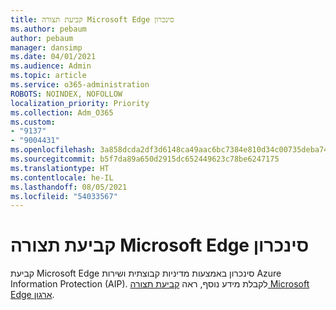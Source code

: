 ```yaml
---
title: קביעת תצורה Microsoft Edge סינכרון
ms.author: pebaum
author: pebaum
manager: dansimp
ms.date: 04/01/2021
ms.audience: Admin
ms.topic: article
ms.service: o365-administration
ROBOTS: NOINDEX, NOFOLLOW
localization_priority: Priority
ms.collection: Adm_O365
ms.custom:
- "9137"
- "9004431"
ms.openlocfilehash: 3a858dcda2df3d6148ca49aac6bc7384e810d34c00735deba74dfe9dd31f5656
ms.sourcegitcommit: b5f7da89a650d2915dc652449623c78be6247175
ms.translationtype: HT
ms.contentlocale: he-IL
ms.lasthandoff: 08/05/2021
ms.locfileid: "54033567"
---
```

# <a name="configure-microsoft-edge-sync"></a>קביעת תצורה Microsoft Edge סינכרון

קביעת Microsoft Edge סינכרון באמצעות מדיניות קבוצתית ושירות Azure Information Protection (AIP). לקבלת מידע נוסף, ראה [קביעת תצורה Microsoft Edge ארגון](https://docs.microsoft.com/deployedge/microsoft-edge-enterprise-sync).